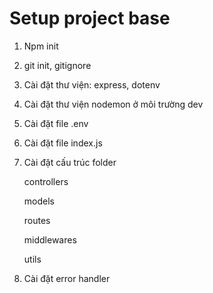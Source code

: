# Setup project base

1. Npm init

2. git init, gitignore

3. Cài đặt thư viện: express, dotenv

4. Cài đặt thư viện nodemon ở môi trường dev

5. Cài đặt file .env

6. Cài đặt file index.js

7. Cài đặt cấu trúc folder

    controllers

    models

    routes

    middlewares

    utils

8. Cài đặt error handler